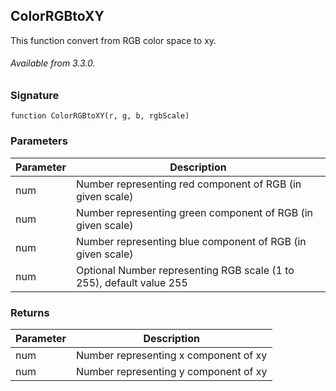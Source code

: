 ## ColorRGBtoXY

This function convert from RGB color space to xy.

###### Available from 3.3.0.


### Signature

`function ColorRGBtoXY(r, g, b, rgbScale)`


### Parameters

| Parameter | Description |
| --- | --- |
| num | Number representing red component of RGB (in given scale) |
| num | Number representing green component of RGB (in given scale) |
| num | Number representing blue component of RGB (in given scale) |
| num | Optional Number representing RGB scale (1 to 255), default value 255 |


### Returns

| Parameter | Description |
| --- | --- |
| num | Number representing x component of xy |
| num | Number representing y component of xy |
